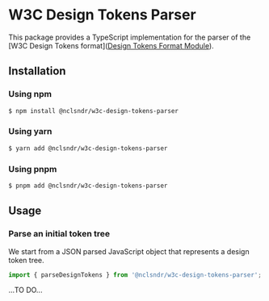 # W3C Design Tokens Parser

This package provides a TypeScript implementation for the parser of the [W3C Design Tokens format]([Design Tokens Format Module](https://tr.designtokens.org/format)).


## Installation

### Using npm

```bash
$ npm install @nclsndr/w3c-design-tokens-parser
```

### Using yarn

```bash
$ yarn add @nclsndr/w3c-design-tokens-parser
```

### Using pnpm

```bash
$ pnpm add @nclsndr/w3c-design-tokens-parser
```

## Usage

### Parse an initial token tree

We start from a JSON parsed JavaScript object that represents a design token tree.

```typescript
import { parseDesignTokens } from '@nclsndr/w3c-design-tokens-parser';
```

...TO DO...
